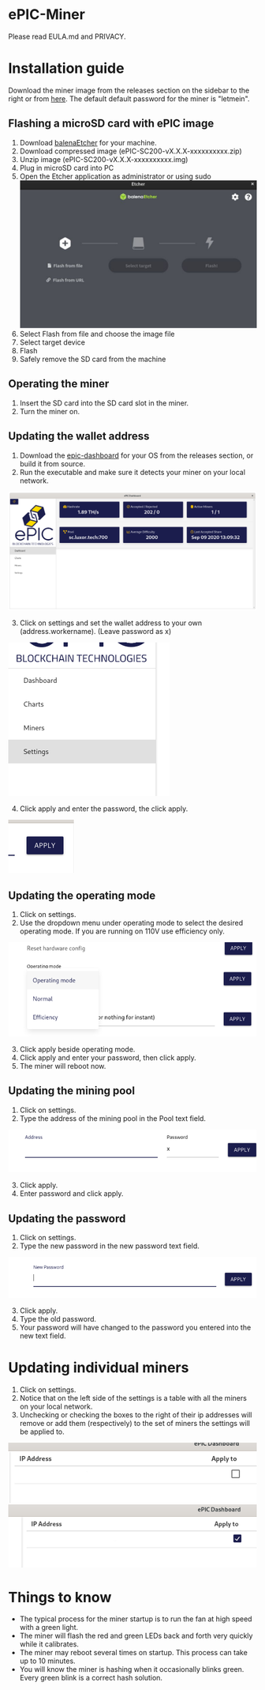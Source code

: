 # ePIC-Miner

Please read EULA.md and PRIVACY.

# Installation guide

Download the miner image from the releases section on the sidebar to the right or from [here](https://github.com/epicblockchain/epic-miner/releases/tag/1.0.0).
The default default password for the miner is "letmein".

## Flashing a microSD card with ePIC image

1. Download [balenaEtcher](https://www.balena.io/etcher/) for your machine.
2. Download compressed image (ePIC-SC200-vX.X.X-xxxxxxxxxx.zip)
3. Unzip image (ePIC-SC200-vX.X.X-xxxxxxxxxx.img)
4. Plug in microSD card into PC
5. Open the Etcher application as administrator or using sudo
![image of etcher application](images/balena.png)
6. Select Flash from file and choose the image file
7. Select target device
8. Flash
9. Safely remove the SD card from the machine

## Operating the miner

1. Insert the SD card into the SD card slot in the miner.
2. Turn the miner on.

## Updating the wallet address

1. Download the [epic-dashboard](https://github.com/epicblockchain/epic-dashboard) for your OS from the releases section, or build it from source.
2. Run the executable and make sure it detects your miner on your local network.

![image of dashboard](images/dashboard.png)

3. Click on settings and set the wallet address to your own (address.workername). (Leave password as x)

![clicking on settings](images/click_settings.png)

4. Click apply and enter the password, the click apply.

![apply](images/apply.png)

## Updating the operating mode

1. Click on settings.
2. Use the dropdown menu under operating mode to select the desired operating mode. If you are running on 110V use efficiency only.

![select operating mode](images/operatingmode.png)

3. Click apply beside operating mode.
4. Click apply and enter your password, then click apply.
5. The miner will reboot now.

## Updating the mining pool
1. Click on settings.
2. Type the address of the mining pool in the Pool text field.

![update address](images/address.png)

3. Click apply.
4. Enter password and click apply.

## Updating the password

1. Click on settings.
2. Type the new password in the new password text field.

![new password](images/newpassword.png)

3. Click apply.
4. Type the old password.
5. Your password will have changed to the password you entered into the new text field.

# Updating individual miners

1. Click on settings.
2. Notice that on the left side of the settings is a table with all the miners on your local network.
3. Unchecking or checking the boxes to the right of their ip addresses will remove or add them (respectively) to the set of miners the settings will be applied to.

![deselect](images/unselect.png)
![select](images/select.png)

# Things to know

* The typical process for the miner startup is to run the fan at high speed with a green light.
* The miner will flash the red and green LEDs back and forth very quickly while it calibrates.
* The miner may reboot several times on startup. This process can take up to 10 minutes.
* You will know the miner is hashing when it occasionally blinks green. Every green blink is a correct hash solution.
